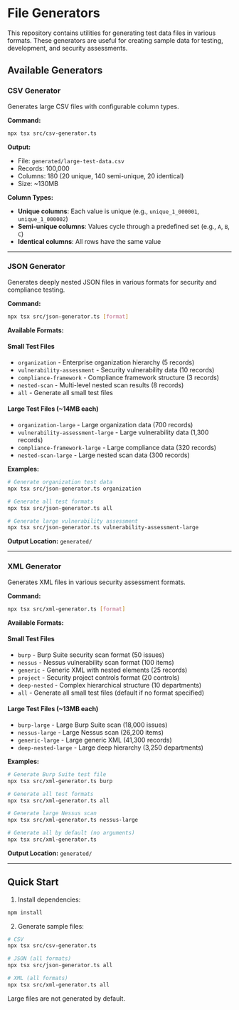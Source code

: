 # File Generators

This repository contains utilities for generating test data files in various formats. These generators are useful for creating sample data for testing, development, and security assessments.

## Available Generators

### CSV Generator

Generates large CSV files with configurable column types.

**Command:**

```bash
npx tsx src/csv-generator.ts
```

**Output:**

- File: `generated/large-test-data.csv`
- Records: 100,000
- Columns: 180 (20 unique, 140 semi-unique, 20 identical)
- Size: ~130MB

**Column Types:**

- **Unique columns**: Each value is unique (e.g., `unique_1_000001`, `unique_1_000002`)
- **Semi-unique columns**: Values cycle through a predefined set (e.g., `A`, `B`, `C`)
- **Identical columns**: All rows have the same value

---

### JSON Generator

Generates deeply nested JSON files in various formats for security and compliance testing.

**Command:**

```bash
npx tsx src/json-generator.ts [format]
```

**Available Formats:**

#### Small Test Files

- `organization` - Enterprise organization hierarchy (5 records)
- `vulnerability-assessment` - Security vulnerability data (10 records)
- `compliance-framework` - Compliance framework structure (3 records)
- `nested-scan` - Multi-level nested scan results (8 records)
- `all` - Generate all small test files

#### Large Test Files (~14MB each)

- `organization-large` - Large organization data (700 records)
- `vulnerability-assessment-large` - Large vulnerability data (1,300 records)
- `compliance-framework-large` - Large compliance data (320 records)
- `nested-scan-large` - Large nested scan data (300 records)

**Examples:**

```bash
# Generate organization test data
npx tsx src/json-generator.ts organization

# Generate all test formats
npx tsx src/json-generator.ts all

# Generate large vulnerability assessment
npx tsx src/json-generator.ts vulnerability-assessment-large
```

**Output Location:** `generated/`

---

### XML Generator

Generates XML files in various security assessment formats.

**Command:**

```bash
npx tsx src/xml-generator.ts [format]
```

**Available Formats:**

#### Small Test Files

- `burp` - Burp Suite security scan format (50 issues)
- `nessus` - Nessus vulnerability scan format (100 items)
- `generic` - Generic XML with nested elements (25 records)
- `project` - Security project controls format (20 controls)
- `deep-nested` - Complex hierarchical structure (10 departments)
- `all` - Generate all small test files (default if no format specified)

#### Large Test Files (~13MB each)

- `burp-large` - Large Burp Suite scan (18,000 issues)
- `nessus-large` - Large Nessus scan (26,200 items)
- `generic-large` - Large generic XML (41,300 records)
- `deep-nested-large` - Large deep hierarchy (3,250 departments)

**Examples:**

```bash
# Generate Burp Suite test file
npx tsx src/xml-generator.ts burp

# Generate all test formats
npx tsx src/xml-generator.ts all

# Generate large Nessus scan
npx tsx src/xml-generator.ts nessus-large

# Generate all by default (no arguments)
npx tsx src/xml-generator.ts
```

**Output Location:** `generated/`

---

## Quick Start

1. Install dependencies:

```bash
npm install
```

2. Generate sample files:

```bash
# CSV
npx tsx src/csv-generator.ts

# JSON (all formats)
npx tsx src/json-generator.ts all

# XML (all formats)
npx tsx src/xml-generator.ts all
```

Large files are not generated by default.
